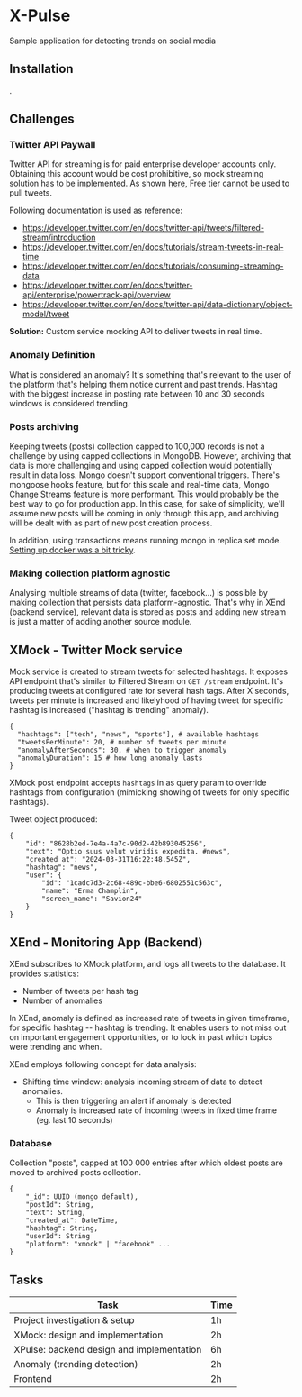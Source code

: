 # X-Pulse
Sample application for detecting trends on social media

## Installation
.

## Challenges

### Twitter API Paywall
Twitter API for streaming is for paid enterprise developer accounts only.
Obtaining this account would be cost prohibitive, so mock streaming solution has to be implemented.
As shown [here](https://developer.twitter.com/en/docs/twitter-api/getting-started/about-twitter-api#v2-access-level), Free tier cannot be used to pull tweets.

Following documentation is used as reference:
- https://developer.twitter.com/en/docs/twitter-api/tweets/filtered-stream/introduction
- https://developer.twitter.com/en/docs/tutorials/stream-tweets-in-real-time
- https://developer.twitter.com/en/docs/tutorials/consuming-streaming-data
- https://developer.twitter.com/en/docs/twitter-api/enterprise/powertrack-api/overview
- https://developer.twitter.com/en/docs/twitter-api/data-dictionary/object-model/tweet
 
 **Solution:** Custom service mocking API to deliver tweets in real time.

 ### Anomaly Definition
 What is considered an anomaly? It's something that's relevant to the user of the platform that's helping them notice current and past trends.
Hashtag with the biggest increase in posting rate between 10 and 30 seconds windows is considered trending.

### Posts archiving
Keeping tweets (posts) collection capped to 100,000 records is not a challenge by using capped collections in MongoDB.
However, archiving that data is more challenging and using capped collection would potentially result in data loss.
Mongo doesn't support conventional triggers. There's mongoose hooks feature, but for this scale and real-time data, Mongo Change Streams feature is more performant.
This would probably be the best way to go for production app.
In this case, for sake of simplicity, we'll assume new posts will be coming in only through this app, and archiving will be dealt with as part of new post creation process.

In addition, using transactions means running mongo in replica set mode. [Setting up docker was a bit tricky](https://medium.com/workleap/the-only-local-mongodb-replica-set-with-docker-compose-guide-youll-ever-need-2f0b74dd8384).

### Making collection platform agnostic
Analysing multiple streams of data (twitter, facebook...) is possible by making collection that persists data platform-agnostic.
That's why in XEnd (backend service), relevant data is stored as posts and adding new stream is just a matter of adding another source module.


## XMock - Twitter Mock service
Mock service is created to stream tweets for selected hashtags. It exposes API endpoint that's similar to Filtered Stream on `GET /stream` endpoint.
It's producing tweets at configured rate for several hash tags.
After X seconds, tweets per minute is increased and likelyhood of having tweet for specific hashtag is increased ("hashtag is trending" anomaly).

```
{
  "hashtags": ["tech", "news", "sports"], # available hashtags
  "tweetsPerMinute": 20, # number of tweets per minute
  "anomalyAfterSeconds": 30, # when to trigger anomaly
  "anomalyDuration": 15 # how long anomaly lasts
}
```

XMock post endpoint accepts `hashtags` in as query param to override hashtags from configuration (mimicking showing of tweets for only specific hashtags).

Tweet object produced:
```
{
    "id": "8628b2ed-7e4a-4a7c-90d2-42b893045256",
    "text": "Optio suus velut viridis expedita. #news",
    "created_at": "2024-03-31T16:22:48.545Z",
    "hashtag": "news",
    "user": {
        "id": "1cadc7d3-2c68-489c-bbe6-6802551c563c",
        "name": "Erma Champlin",
        "screen_name": "Savion24"
    }
}
```

## XEnd - Monitoring App (Backend)
XEnd subscribes to XMock platform, and logs all tweets to the database. It provides statistics:
- Number of tweets per hash tag
- Number of anomalies

In XEnd, anomaly is defined as increased rate of tweets in given timeframe, for specific hashtag -- hashtag is trending.
It enables users to not miss out on important engagement opportunities, or to look in past which topics were trending and when.

XEnd employs following concept for data analysis:
- Shifting time window: analysis incoming stream of data to detect anomalies.
    - This is then triggering an alert if anomaly is detected
    - Anomaly is increased rate of incoming tweets in fixed time frame  (eg. last 10 seconds)


### Database

Collection "posts", capped at 100 000 entries after which oldest posts are moved to archived posts collection.
```
{
    "_id": UUID (mongo default),
    "postId": String,
    "text": String,
    "created_at": DateTime,
    "hashtag": String,
    "userId": String
    "platform": "xmock" | "facebook" ...
}
```



## Tasks
| Task                                      | Time      |
|-------------------------------------------|-----------|
| Project investigation & setup             | 1h        |
| XMock: design and implementation          | 2h        |
| XPulse: backend design and implementation | 6h        |
| Anomaly (trending detection)              | 2h        |
| Frontend                                  | 2h        |
